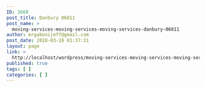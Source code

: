 ```yaml
---
ID: 2668
post_title: Danbury 06811
post_name: >
  moving-services-moving-services-moving-services-danbury-06811
author: mrgabonijeff@gmail.com
post_date: 2018-03-28 01:37:31
layout: page
link: >
  http://localhost/wordpress/moving-services-moving-services-moving-services-danbury-06811/
published: true
tags: [ ]
categories: [ ]
---
```

